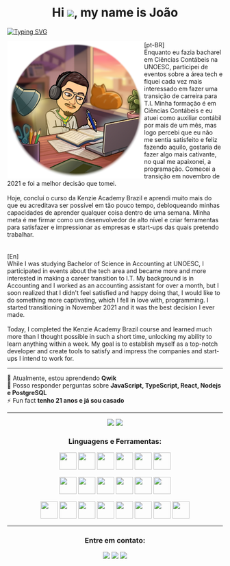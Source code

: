<h1 align="center">Hi  <img src="https://media.giphy.com/media/hvRJCLFzcasrR4ia7z/giphy.gif" width="30px"/>, my name is João </h1>

[![Typing SVG](https://readme-typing-svg.demolab.com?font=Fira+Code&pause=1000&color=FD2155&center=true&vCenter=true&width=1000&lines=Software+Developer;Full+Stack+Web+Developer;Front-End+Developer;Back-End+Developer)](https://git.io/typing-svg)

<div >
<div ><img align="left" src="./Img-github.png" width="320px" height="320px"></div>
<div>
[pt-BR]<br>
Enquanto eu fazia bacharel em Ciências Contábeis na UNOESC, participei de eventos sobre a área tech e fiquei cada vez mais interessado em fazer uma transição de carreira para T.I. Minha formação é em Ciências Contábeis e eu atuei como auxiliar contábil por mais de um mês, mas logo percebi que eu não me sentia satisfeito e feliz fazendo aquilo, gostaria de fazer algo mais cativante, no qual me apaixonei, a programação. Comecei a transição em novembro de 2021 e foi a melhor decisão que tomei.
<br>
<br>
Hoje, concluí o curso da Kenzie Academy Brazil e aprendi muito mais do que eu acreditava ser possível em tão pouco tempo, debloqueando minhas capacidades de aprender qualquer coisa dentro de uma semana. Minha meta é me firmar como um desenvolvedor de alto nível e criar ferramentas para satisfazer e impressionar as empresas e start-ups das quais pretendo trabalhar.
<br>
<br>
<br>
[En]<br>
While I was studying Bachelor of Science in Accounting at UNOESC, I participated in events about the tech area and became more and more interested in making a career transition to I.T. My background is in Accounting and I worked as an accounting assistant for over a month, but I soon realized that I didn't feel satisfied and happy doing that, I would like to do something more captivating, which I fell in love with, programming. I started transitioning in November 2021 and it was the best decision I ever made.
<br>
<br>
Today, I completed the Kenzie Academy Brazil course and learned much more than I thought possible in such a short time, unlocking my ability to learn anything within a week. My goal is to establish myself as a top-notch developer and create tools to satisfy and impress the companies and start-ups I intend to work for.
</p>
</div>

</div>

---

<div align="left">
🌱 Atualmente, estou aprendendo <strong>Qwik</strong><br>
💬 Posso responder perguntas sobre <strong>JavaScript, TypeScript, React, Nodejs e PostgreSQL</strong><br>
⚡ Fun fact <strong>tenho 21 anos e já sou casado</strong></h4> 
</div>

---

<div align="center">
  <img height="150em" src="https://github-readme-stats-eight-theta.vercel.app/api?username=joaofranciscoguarda&show_icons=true&theme=radical&include_all_commits=true&count_private=true"/>
  <img height="150em" src="https://github-readme-stats-eight-theta.vercel.app/api/top-langs/?username=joaofranciscoguarda&layout=compact&langs_count=8&theme=radical"/>
<div>	
	
	
<h3 align="center">Linguagens e Ferramentas:</h3>
<p align="center">
<img height="40" width="40" src="https://cdn.simpleicons.org/css3/FD2155" /> 
<img height="40" width="40" src="https://cdn.simpleicons.org/html5/FD2155"/> 
<img height="40" width="40" src="https://cdn.simpleicons.org/javascript/FD2155"/> 
<img height="40" width="40" src="https://cdn.simpleicons.org/typescript/FD2155"/> 
<img height="40" width="40" src="https://cdn.simpleicons.org/nodedotjs/FD2155"/>
<img height="40" width="40" src="https://cdn.simpleicons.org/python/FD2155"/> 
<p align="center">
<img height="40" width="40" src="https://cdn.simpleicons.org/react/FD2155"/> 
<img height="40" width="40" src="https://cdn.simpleicons.org/reacthookform/FD2155"/> 
<img height="40" width="40" src="https://cdn.simpleicons.org/chakraui/FD2155"/> 
<img height="40" width="40" src="https://cdn.simpleicons.org/vuedotjs/FD2155"/>
<img height="40" width="40" src="https://cdn.simpleicons.org/vuetify/FD2155"/>
<img height="40" width="40" src="https://cdn.simpleicons.org/jest/FD2155"/> 
</p>
<p align="center">
<img height="40" width="40" src="https://cdn.simpleicons.org/express/FD2155"/> 
<img height="40" width="40" src="https://cdn.simpleicons.org/nestjs/FD2155"/> 
<img height="40" width="40" src="https://cdn.simpleicons.org/django/FD2155"/> 
<img height="40" width="40" src="https://cdn.simpleicons.org/docker/FD2155"/>
<img height="40" width="40" src="https://cdn.simpleicons.org/prisma/FD2155"/>
<img height="40" width="40" src="https://cdn.simpleicons.org/postgresql/FD2155"/>
<img height="40" width="40" src="https://cdn.simpleicons.org/github/FD2155"/> 
<img height="40" width="40" src="https://cdn.simpleicons.org/insomnia/FD2155"/>
</p>	
</p>
</div>
</div>

---

<h3 align="center">Entre em contato:</h3>
<p align="center"><img src="https://custom-icon-badges.demolab.com/badge/-joaofrancisco.guarda@gmail.com-FD2155?style=for-the-badge&logo=mention&logoColor=white"> 
<a href="https://linkedin.com/in/joao-francisco-guarda-pozzer" target="blank"><img src="https://custom-icon-badges.demolab.com/badge/-LinkedIn-FD2155?style=for-the-badge&logo=linkedin&logoColor=white"></a>
<a href="https://instagram.com/joao_franciscojg" target="blank"><img src="https://custom-icon-badges.demolab.com/badge/-Instagram-FD2155?style=for-the-badge&logo=instagram&logoColor=white"></a>
</p>
